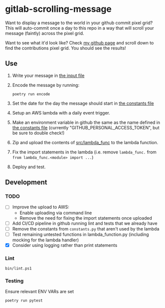 # gitlab-scrolling-message

Want to display a message to the world in your github commit pixel grid?
This will auto-commit once a day to this repo in a way that will scroll your message (faintly) across the pixel grid.

Want to see what it'd look like? 
Check [my github page](https://github.com/glyn-stevens) and scroll down to find the contributions pixel grid. 
You should see the results!

Use
---

1. Write your message in [the input file](data/message_raw.txt)

2. Encode the message by running:
    ```shell
    poetry run encode
    ```

3. Set the date for the day the message should start in [the constants file](src/lambda_func/constants.py)

4. Setup an AWS lambda with a daily event trigger.

5. Make an environment variable in github the same as the name defined in [the constants file](src/lambda_func/constants.py)
(currently "GITHUB_PERSONAL_ACCESS_TOKEN", but be sure to double check!)

6. Zip and upload the contents of [src/lambda_func](src/lambda_func/) to the lambda function.

7. Fix the import statements in the lambda (i.e. remove `lambda_func.` from `from lambda_func.<module> import ...`)

8. Deploy and test.


Development
-----------
### TODO
- [ ] Improve the upload to AWS:
  - Enable uploading via command line
  - Remove the need for fixing the import statements once uploaded
- [ ] Add CI/CD pipeline in github running lint and tests that we already have
- [ ] Remove the constants from `constants.py` that aren't used by the lambda
- [ ] Test remaining untested functions in lambda_function.py (including mocking for the lambda handler)
- [x] Consider using logging rather than print statements

### Lint
```shell
bin/lint.ps1
```

### Testing
Ensure relevant ENV VARs are set

```shell
poetry run pytest
```

